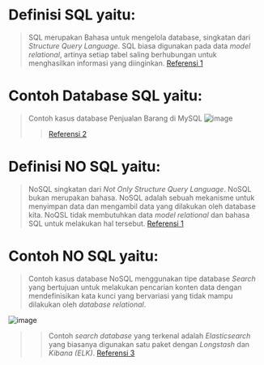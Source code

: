 # Definisi SQL yaitu:
> SQL merupakan Bahasa untuk mengelola database, singkatan dari _Structure Query Language_. SQL biasa digunakan pada data _model relational_, artinya setiap tabel saling berhubungan untuk menghasilkan informasi yang diinginkan. [Referensi 1](https://sis.binus.ac.id/2016/08/23/sql-vs-nosql/)

# Contoh Database SQL yaitu: 
> Contoh kasus database Penjualan Barang di MySQL
![image](https://kelasprogrammer.com/wp-content/uploads/2019/11/contoh-database-penjualan-barang.png)
> > [Referensi 2](https://kelasprogrammer.com/contoh-database-penjualan-barang-mysql/)

# Definisi NO SQL yaitu: 
> NoSQL singkatan dari _Not Only Structure Query Language_. NoSQL bukan merupakan bahasa. NoSQL adalah sebuah mekanisme untuk menyimpan data dan mengambil data yang dilakukan oleh database kita. NoQSL tidak membutuhkan data _model relational_ dan bahasa SQL untuk melakukan hal tersebut. [Referensi 1](https://sis.binus.ac.id/2016/08/23/sql-vs-nosql/)

# Contoh NO SQL yaitu: 
> Contoh kasus database NoSQL menggunakan tipe database _Search_ yang bertujuan untuk melakukan pencarian konten data dengan mendefinisikan kata kunci yang bervariasi yang tidak mampu dilakukan oleh _database relational_. 

![image](https://ngodingdata.com/wp-content/uploads/2020/01/indexing-and-searching-768x434.jpg)
> > Contoh _search database_ yang terkenal adalah _Elasticsearch_ yang biasanya digunakan satu paket dengan _Longstash_ dan _Kibana (ELK)_. 
> [Referensi 3](https://ngodingdata.com/tutorial-mongodb-memahami-konsep-database-nosql/)

